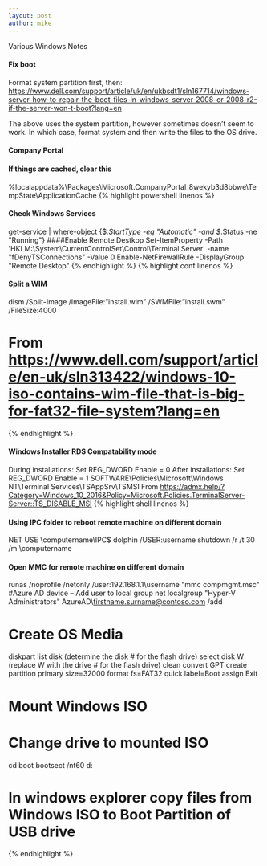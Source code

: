 ```yaml
---
layout: post
author: mike
---
```

Various Windows Notes

#### Fix boot
Format system partition first, then:
https://www.dell.com/support/article/uk/en/ukbsdt1/sln167714/windows-server-how-to-repair-the-boot-files-in-windows-server-2008-or-2008-r2-if-the-server-won-t-boot?lang=en

The above uses the system partition, however sometimes doesn’t seem to work. In which case, format system and then write the files to the OS drive.

#### Company Portal
#### If things are cached, clear this
%localappdata%\Packages\Microsoft.CompanyPortal_8wekyb3d8bbwe\TempState\ApplicationCache
{% highlight powershell linenos %}
#### Check Windows Services
get-service | where-object {$_.StartType -eq "Automatic" -and $_.Status -ne "Running"}
####Enable Remote Destkop
Set-ItemProperty -Path 'HKLM:\System\CurrentControlSet\Control\Terminal Server' -name "fDenyTSConnections" -Value 0
Enable-NetFirewallRule -DisplayGroup "Remote Desktop"
{% endhighlight %}
{% highlight conf linenos %}
#### Split a WIM
dism /Split-Image /ImageFile:”install.wim” /SWMFile:”install.swm” /FileSize:4000
# From <https://www.dell.com/support/article/en-uk/sln313422/windows-10-iso-contains-wim-file-that-is-big-for-fat32-file-system?lang=en>
{% endhighlight %}
#### Windows Installer RDS Compatability mode
During installations:
Set REG_DWORD Enable = 0
After installations:
Set REG_DWORD Enable = 1
SOFTWARE\Policies\Microsoft\Windows NT\Terminal Services\TSAppSrv\TSMSI
From <https://admx.help/?Category=Windows_10_2016&Policy=Microsoft.Policies.TerminalServer-Server::TS_DISABLE_MSI>
{% highlight shell linenos %}
#### Using IPC folder to reboot remote machine on different domain
NET USE \\computername\IPC$ dolphin /USER:username
shutdown /r /t 30 /m \\computername
#### Open MMC for remote machine on different domain
runas /noprofile /netonly /user:192.168.1.1\username "mmc compmgmt.msc"
#Azure AD device – Add user to local group
net localgroup "Hyper-V Administrators" AzureAD\firstname.surname@contoso.com /add
# Create OS Media
diskpart
list disk (determine the disk # for the flash drive)
select disk W (replace W with the drive # for the flash drive)
clean
convert GPT
create partition primary size=32000
format fs=FAT32 quick label=Boot
assign
Exit
# Mount Windows ISO
# Change drive to mounted ISO
cd boot
bootsect /nt60 d:
# In windows explorer copy files from Windows ISO to Boot Partition of USB drive
{% endhighlight %}
